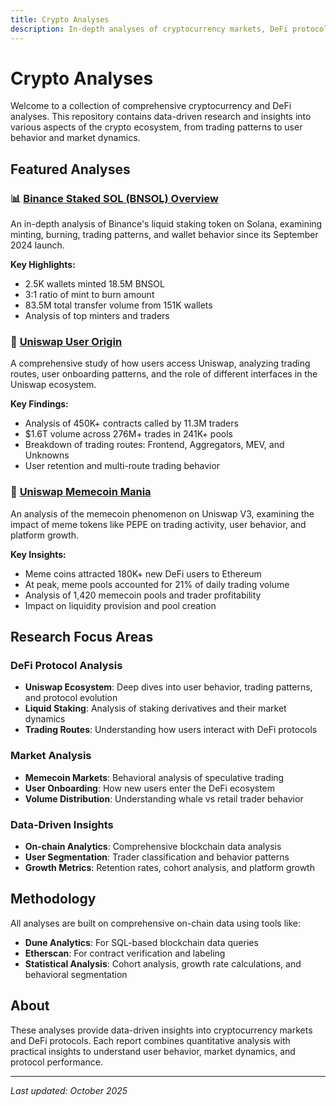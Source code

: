 ```yaml
---
title: Crypto Analyses
description: In-depth analyses of cryptocurrency markets, DeFi protocols, and blockchain data
---
```


# Crypto Analyses

Welcome to a collection of comprehensive cryptocurrency and DeFi analyses. This repository contains data-driven research and insights into various aspects of the crypto ecosystem, from trading patterns to user behavior and market dynamics.

## Featured Analyses

### 📊 [Binance Staked SOL (BNSOL) Overview](./binance-staked-sol.md)
An in-depth analysis of Binance's liquid staking token on Solana, examining minting, burning, trading patterns, and wallet behavior since its September 2024 launch.

**Key Highlights:**
- 2.5K wallets minted 18.5M BNSOL
- 3:1 ratio of mint to burn amount
- 83.5M total transfer volume from 151K wallets
- Analysis of top minters and traders

### 🦄 [Uniswap User Origin](./uniswap-user-origin.md)
A comprehensive study of how users access Uniswap, analyzing trading routes, user onboarding patterns, and the role of different interfaces in the Uniswap ecosystem.

**Key Findings:**
- Analysis of 450K+ contracts called by 11.3M traders
- $1.6T volume across 276M+ trades in 241K+ pools
- Breakdown of trading routes: Frontend, Aggregators, MEV, and Unknowns
- User retention and multi-route trading behavior

### 🐸 [Uniswap Memecoin Mania](./uniswap-memecoin-mania.md)
An analysis of the memecoin phenomenon on Uniswap V3, examining the impact of meme tokens like PEPE on trading activity, user behavior, and platform growth.

**Key Insights:**
- Meme coins attracted 180K+ new DeFi users to Ethereum
- At peak, meme pools accounted for 21% of daily trading volume
- Analysis of 1,420 memecoin pools and trader profitability
- Impact on liquidity provision and pool creation

## Research Focus Areas

### DeFi Protocol Analysis
- **Uniswap Ecosystem**: Deep dives into user behavior, trading patterns, and protocol evolution
- **Liquid Staking**: Analysis of staking derivatives and their market dynamics
- **Trading Routes**: Understanding how users interact with DeFi protocols

### Market Analysis
- **Memecoin Markets**: Behavioral analysis of speculative trading
- **User Onboarding**: How new users enter the DeFi ecosystem
- **Volume Distribution**: Understanding whale vs retail trader behavior

### Data-Driven Insights
- **On-chain Analytics**: Comprehensive blockchain data analysis
- **User Segmentation**: Trader classification and behavior patterns
- **Growth Metrics**: Retention rates, cohort analysis, and platform growth

## Methodology

All analyses are built on comprehensive on-chain data using tools like:
- **Dune Analytics**: For SQL-based blockchain data queries
- **Etherscan**: For contract verification and labeling
- **Statistical Analysis**: Cohort analysis, growth rate calculations, and behavioral segmentation

## About

These analyses provide data-driven insights into cryptocurrency markets and DeFi protocols. Each report combines quantitative analysis with practical insights to understand user behavior, market dynamics, and protocol performance.

---

*Last updated: October 2025*
